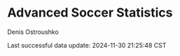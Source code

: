 # Advanced Soccer Statistics
Denis Ostroushko

<!-- gfm -->

Last successful data update: 2024-11-30 21:25:48 CST
